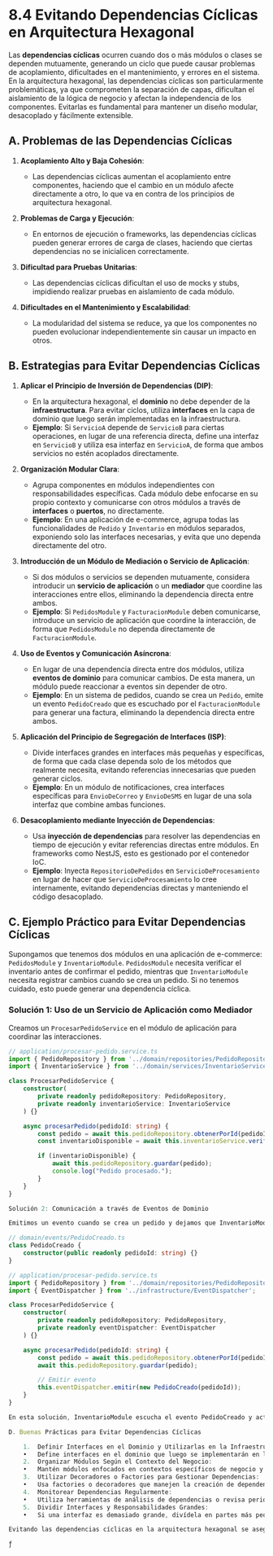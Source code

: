 # 8.4 Evitando Dependencias Cíclicas en Arquitectura Hexagonal

Las **dependencias cíclicas** ocurren cuando dos o más módulos o clases se dependen mutuamente, generando un ciclo que puede causar problemas de acoplamiento, dificultades en el mantenimiento, y errores en el sistema. En la arquitectura hexagonal, las dependencias cíclicas son particularmente problemáticas, ya que comprometen la separación de capas, dificultan el aislamiento de la lógica de negocio y afectan la independencia de los componentes. Evitarlas es fundamental para mantener un diseño modular, desacoplado y fácilmente extensible.

## A. Problemas de las Dependencias Cíclicas

1. **Acoplamiento Alto y Baja Cohesión**:

   - Las dependencias cíclicas aumentan el acoplamiento entre componentes, haciendo que el cambio en un módulo afecte directamente a otro, lo que va en contra de los principios de arquitectura hexagonal.

2. **Problemas de Carga y Ejecución**:

   - En entornos de ejecución o frameworks, las dependencias cíclicas pueden generar errores de carga de clases, haciendo que ciertas dependencias no se inicialicen correctamente.

3. **Dificultad para Pruebas Unitarias**:

   - Las dependencias cíclicas dificultan el uso de mocks y stubs, impidiendo realizar pruebas en aislamiento de cada módulo.

4. **Dificultades en el Mantenimiento y Escalabilidad**:
   - La modularidad del sistema se reduce, ya que los componentes no pueden evolucionar independientemente sin causar un impacto en otros.

## B. Estrategias para Evitar Dependencias Cíclicas

1. **Aplicar el Principio de Inversión de Dependencias (DIP)**:

   - En la arquitectura hexagonal, el **dominio** no debe depender de la **infraestructura**. Para evitar ciclos, utiliza **interfaces** en la capa de dominio que luego serán implementadas en la infraestructura.
   - **Ejemplo**: Si `ServicioA` depende de `ServicioB` para ciertas operaciones, en lugar de una referencia directa, define una interfaz en `ServicioB` y utiliza esa interfaz en `ServicioA`, de forma que ambos servicios no estén acoplados directamente.

2. **Organización Modular Clara**:

   - Agrupa componentes en módulos independientes con responsabilidades específicas. Cada módulo debe enfocarse en su propio contexto y comunicarse con otros módulos a través de **interfaces** o **puertos**, no directamente.
   - **Ejemplo**: En una aplicación de e-commerce, agrupa todas las funcionalidades de `Pedido` y `Inventario` en módulos separados, exponiendo solo las interfaces necesarias, y evita que uno dependa directamente del otro.

3. **Introducción de un Módulo de Mediación o Servicio de Aplicación**:

   - Si dos módulos o servicios se dependen mutuamente, considera introducir un **servicio de aplicación** o un **mediador** que coordine las interacciones entre ellos, eliminando la dependencia directa entre ambos.
   - **Ejemplo**: Si `PedidosModule` y `FacturacionModule` deben comunicarse, introduce un servicio de aplicación que coordine la interacción, de forma que `PedidosModule` no dependa directamente de `FacturacionModule`.

4. **Uso de Eventos y Comunicación Asíncrona**:

   - En lugar de una dependencia directa entre dos módulos, utiliza **eventos de dominio** para comunicar cambios. De esta manera, un módulo puede reaccionar a eventos sin depender de otro.
   - **Ejemplo**: En un sistema de pedidos, cuando se crea un `Pedido`, emite un evento `PedidoCreado` que es escuchado por el `FacturacionModule` para generar una factura, eliminando la dependencia directa entre ambos.

5. **Aplicación del Principio de Segregación de Interfaces (ISP)**:

   - Divide interfaces grandes en interfaces más pequeñas y específicas, de forma que cada clase dependa solo de los métodos que realmente necesita, evitando referencias innecesarias que pueden generar ciclos.
   - **Ejemplo**: En un módulo de notificaciones, crea interfaces específicas para `EnvioDeCorreo` y `EnvioDeSMS` en lugar de una sola interfaz que combine ambas funciones.

6. **Desacoplamiento mediante Inyección de Dependencias**:
   - Usa **inyección de dependencias** para resolver las dependencias en tiempo de ejecución y evitar referencias directas entre módulos. En frameworks como NestJS, esto es gestionado por el contenedor IoC.
   - **Ejemplo**: Inyecta `RepositorioDePedidos` en `ServicioDeProcesamiento` en lugar de hacer que `ServicioDeProcesamiento` lo cree internamente, evitando dependencias directas y manteniendo el código desacoplado.

## C. Ejemplo Práctico para Evitar Dependencias Cíclicas

Supongamos que tenemos dos módulos en una aplicación de e-commerce: `PedidosModule` y `InventarioModule`. `PedidosModule` necesita verificar el inventario antes de confirmar el pedido, mientras que `InventarioModule` necesita registrar cambios cuando se crea un pedido. Si no tenemos cuidado, esto puede generar una dependencia cíclica.

### Solución 1: Uso de un Servicio de Aplicación como Mediador

Creamos un `ProcesarPedidoService` en el módulo de aplicación para coordinar las interacciones.

```typescript
// application/procesar-pedido.service.ts
import { PedidoRepository } from '../domain/repositories/PedidoRepository';
import { InventarioService } from '../domain/services/InventarioService';

class ProcesarPedidoService {
    constructor(
        private readonly pedidoRepository: PedidoRepository,
        private readonly inventarioService: InventarioService
    ) {}

    async procesarPedido(pedidoId: string) {
        const pedido = await this.pedidoRepository.obtenerPorId(pedidoId);
        const inventarioDisponible = await this.inventarioService.verificarInventario(pedido.productos);

        if (inventarioDisponible) {
            await this.pedidoRepository.guardar(pedido);
            console.log("Pedido procesado.");
        }
    }
}

Solución 2: Comunicación a través de Eventos de Dominio

Emitimos un evento cuando se crea un pedido y dejamos que InventarioModule escuche y reaccione.

// domain/events/PedidoCreado.ts
class PedidoCreado {
    constructor(public readonly pedidoId: string) {}
}

// application/procesar-pedido.service.ts
import { PedidoRepository } from '../domain/repositories/PedidoRepository';
import { EventDispatcher } from '../infrastructure/EventDispatcher';

class ProcesarPedidoService {
    constructor(
        private readonly pedidoRepository: PedidoRepository,
        private readonly eventDispatcher: EventDispatcher
    ) {}

    async procesarPedido(pedidoId: string) {
        const pedido = await this.pedidoRepository.obtenerPorId(pedidoId);
        await this.pedidoRepository.guardar(pedido);

        // Emitir evento
        this.eventDispatcher.emitir(new PedidoCreado(pedidoId));
    }
}

En esta solución, InventarioModule escucha el evento PedidoCreado y actualiza el inventario, sin depender directamente de PedidosModule.

D. Buenas Prácticas para Evitar Dependencias Cíclicas

	1.	Definir Interfaces en el Dominio y Utilizarlas en la Infraestructura:
	•	Define interfaces en el dominio que luego se implementarán en la infraestructura. Esto asegura que el dominio permanezca independiente de las dependencias externas.
	2.	Organizar Módulos Según el Contexto del Negocio:
	•	Mantén módulos enfocados en contextos específicos de negocio y evita que se dependan mutuamente. La organización modular facilita la separación de responsabilidades y reduce el riesgo de dependencias cíclicas.
	3.	Utilizar Decoradores o Factories para Gestionar Dependencias:
	•	Usa factories o decoradores que manejen la creación de dependencias de forma controlada, evitando la referencia directa y reduciendo ciclos.
	4.	Monitorear Dependencias Regularmente:
	•	Utiliza herramientas de análisis de dependencias o revisa periódicamente la estructura de tu aplicación para detectar ciclos en la fase de diseño y evitar su aparición en el código.
	5.	Dividir Interfaces y Responsabilidades Grandes:
	•	Si una interfaz es demasiado grande, divídela en partes más pequeñas y específicas para que cada módulo o clase dependa solo de lo que necesita.

Evitando las dependencias cíclicas en la arquitectura hexagonal se asegura que el sistema mantenga un diseño modular y escalable. Las técnicas como el uso de interfaces, servicios de aplicación, eventos de dominio y organización modular permiten construir aplicaciones desacopladas, donde los componentes pueden evolucionar de manera independiente y eficiente.

ƒ
```
